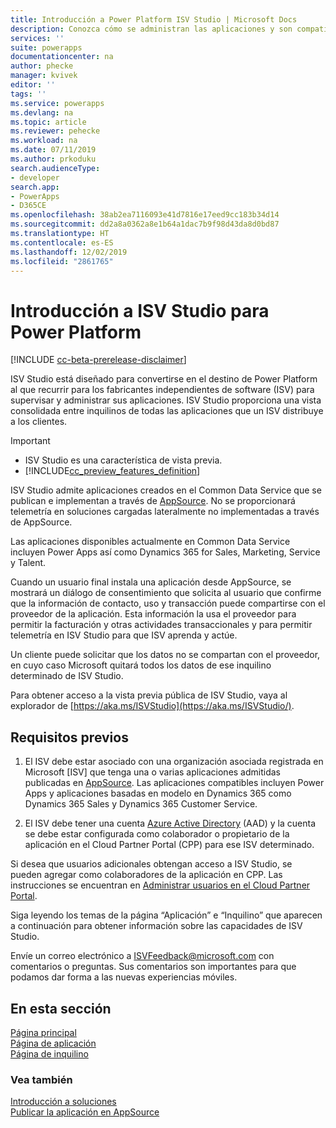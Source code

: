 ```yaml
---
title: Introducción a Power Platform ISV Studio | Microsoft Docs
description: Conozca cómo se administran las aplicaciones y son compatibles a través del portal de ISV Studio.
services: ''
suite: powerapps
documentationcenter: na
author: phecke
manager: kvivek
editor: ''
tags: ''
ms.service: powerapps
ms.devlang: na
ms.topic: article
ms.reviewer: pehecke
ms.workload: na
ms.date: 07/11/2019
ms.author: prkoduku
search.audienceType:
- developer
search.app:
- PowerApps
- D365CE
ms.openlocfilehash: 38ab2ea7116093e41d7816e17eed9cc183b34d14
ms.sourcegitcommit: dd2a8a0362a8e1b64a1dac7b9f98d43da8d0bd87
ms.translationtype: HT
ms.contentlocale: es-ES
ms.lasthandoff: 12/02/2019
ms.locfileid: "2861765"
---
```

# <a name="introduction-to-isv-studio-for-the-power-platform"></a>Introducción a ISV Studio para Power Platform

[!INCLUDE [cc-beta-prerelease-disclaimer](../../includes/cc-beta-prerelease-disclaimer.md)]

ISV Studio está diseñado para convertirse en el destino de Power Platform al que recurrir para los fabricantes independientes de software (ISV) para supervisar y administrar sus aplicaciones. ISV Studio proporciona una vista consolidada entre inquilinos de todas las aplicaciones que un ISV distribuye a los clientes.

> [!IMPORTANT]
>
> - ISV Studio es una característica de vista previa.
> - [!INCLUDE[cc_preview_features_definition](../../includes/cc-preview-features-definition.md)]

ISV Studio admite aplicaciones creados en el Common Data Service que se publican e implementan a través de [AppSource](https://appsource.microsoft.com/). No se proporcionará telemetría en soluciones cargadas lateralmente no implementadas a través de AppSource.

Las aplicaciones disponibles actualmente en Common Data Service incluyen Power Apps así como Dynamics 365 for Sales, Marketing, Service y Talent.

Cuando un usuario final instala una aplicación desde AppSource, se mostrará un diálogo de consentimiento que solicita al usuario que confirme que la información de contacto, uso y transacción puede compartirse con el proveedor de la aplicación. Esta información la usa el proveedor para permitir la facturación y otras actividades transaccionales y para permitir telemetría en ISV Studio para que ISV aprenda y actúe.

Un cliente puede solicitar que los datos no se compartan con el proveedor, en cuyo caso Microsoft quitará todos los datos de ese inquilino determinado de ISV Studio.

Para obtener acceso a la vista previa pública de ISV Studio, vaya al explorador de [https://aka.ms/ISVStudio](https://aka.ms/ISVStudio/).

## <a name="pre-requisites"></a>Requisitos previos

1. El ISV debe estar asociado con una organización asociada registrada en Microsoft [ISV] que tenga una o varias aplicaciones admitidas publicadas en [AppSource](https://appsource.microsoft.com/). Las aplicaciones compatibles incluyen Power Apps y aplicaciones basadas en modelo en Dynamics 365 como Dynamics 365 Sales y Dynamics 365 Customer Service.

2. El ISV debe tener una cuenta [Azure Active Directory](https://azure.microsoft.com/services/active-directory/) (AAD) y la cuenta se debe estar configurada como colaborador o propietario de la aplicación en el Cloud Partner Portal (CPP) para ese ISV determinado.

Si desea que usuarios adicionales obtengan acceso a ISV Studio, se pueden agregar como colaboradores de la aplicación en CPP.  Las instrucciones se encuentran en [Administrar usuarios en el Cloud Partner Portal](https://docs.microsoft.com/azure/marketplace/cloud-partner-portal-orig/cloud-partner-portal-manage-users).

Siga leyendo los temas de la página “Aplicación” e “Inquilino” que aparecen a continuación para obtener información sobre las capacidades de ISV Studio.

Envíe un correo electrónico a [ISVFeedback@microsoft.com](mailto:ISVFeedback@microsoft.com) con comentarios o preguntas. Sus comentarios son importantes para que podamos dar forma a las nuevas experiencias móviles.

## <a name="in-this-section"></a>En esta sección

[Página principal](isv-app-management-homepage.md)  
[Página de aplicación](isv-app-management-apppage.md)  
[Página de inquilino](isv-app-management-tenantpage.md)

### <a name="see-also"></a>Vea también

[Introducción a soluciones](introduction-solutions.md)  
[Publicar la aplicación en AppSource](publish-app-appsource.md)

